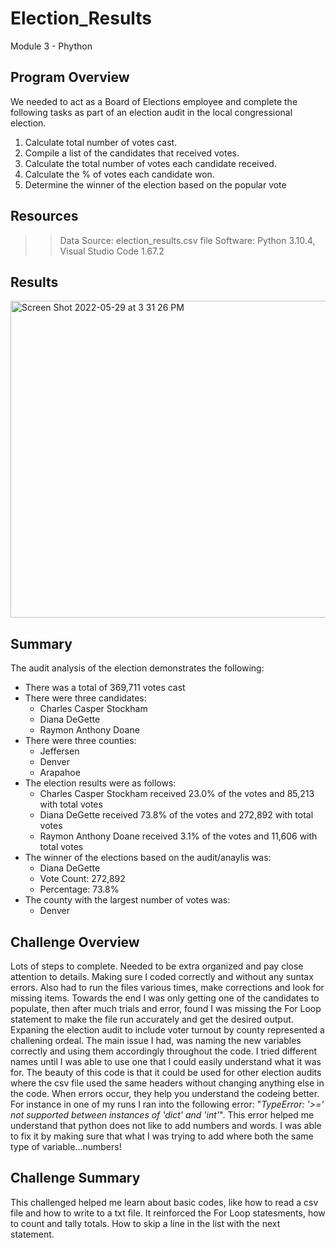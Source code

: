 # Election_Results
Module 3 - Phython

## Program Overview
We needed to act as a Board of Elections employee and complete the following tasks as part of an election audit in the local congressional election.

1. Calculate total number of votes cast.
2. Compile a list of the candidates that received votes.
3. Calculate the total number of votes each candidate received.
4. Calculate the % of votes each candidate won.
5. Determine the winner of the election based on the popular vote

## Resources
>> Data Source: election_results.csv file
>> Software: Python 3.10.4, Visual Studio Code 1.67.2

## Results

<img width="507" alt="Screen Shot 2022-05-29 at 3 31 26 PM" src="https://user-images.githubusercontent.com/105124485/170888642-f2b2c9ec-8936-4b34-a70c-56a8ce3d2d3d.png">

## Summary
The audit analysis of the election demonstrates the following:
- There was a total of 369,711 votes cast
- There were three candidates:
  - Charles Casper Stockham
  - Diana DeGette
  - Raymon Anthony Doane
- There were three counties:
  - Jeffersen
  - Denver
  - Arapahoe
- The election results were as follows:
  - Charles Casper Stockham received 23.0% of the votes and 85,213 with total votes
  - Diana DeGette received 73.8% of the votes and 272,892 with total votes
  - Raymon Anthony Doane received 3.1% of the votes and 11,606 with total votes
- The winner of the elections based on the audit/anaylis was:
  - Diana DeGette
  - Vote Count: 272,892
  - Percentage: 73.8%
- The county with the largest number of votes was:
  - Denver

## Challenge Overview
Lots of steps to complete.  Needed to be extra organized and pay close attention to details.  Making sure I coded correctly and without any suntax errors.  Also had to run the files various times, make corrections and look for missing items.  Towards the end I was only getting one of the candidates to populate, then after much trials and error, found I was missing the For Loop statement to make the file run accurately and get the desired output. Expaning the election audit to include voter turnout by county represented a challening ordeal.  The main issue I had, was naming the new variables correctly and using them accordingly throughout the code. I tried different names until I was able to use one that I could easily understand what it was for. The beauty of this code is that it could be used for other election audits where the csv file used the same headers without changing anything else in the code. When errors occur, they help you understand the codeing better.  For instance in one of my runs I ran into the following error: "_TypeError: '>=' not supported between instances of 'dict' and 'int'_". This error helped me understand that python does not like to add numbers and words.  I was able to fix it by making sure that what I was trying to add where both the same type of variable...numbers!

## Challenge Summary
This challenged helped me learn about basic codes, like how to read a csv file and how to write to a txt file. It reinforced the For Loop statesments, how to count and tally totals.  How to skip a line in the list with the next statement.
